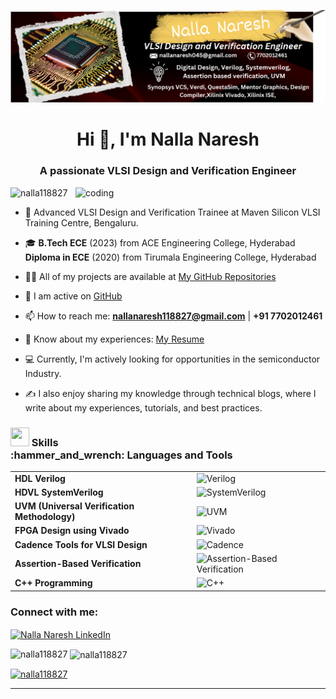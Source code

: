 ![github-header-image](https://github.com/Nalla118827/Nalla118827/blob/main/Screenshot%202024-07-31%20000154.png)


<h1 align="center">Hi 👋, I'm Nalla Naresh</h1>

<h3 align="center">A passionate VLSI Design and Verification Engineer</h3>
<img align="right" alt="coding" width="400" src="https://th.bing.com/th/id/OIP.Zh6DsQ5mkY6CDSoacW0HxAHaEK?w=1280&h=720&rs=1&pid=ImgDetMain.jpg">

<p align="left"> <img src="https://komarev.com/ghpvc/?username=nalla118827&label=Profile%20views&color=0e75b6&style=flat" alt="nalla118827" /> </p>




- 🌱 Advanced VLSI Design and Verification Trainee at Maven Silicon VLSI Training Centre, Bengaluru.

- 🎓 **B.Tech ECE** (2023) from ACE Engineering College, Hyderabad
     <br>**Diploma in ECE** (2020) from Tirumala Engineering College, Hyderabad

- 👨‍💻 All of my projects are available at [My GitHub Repositories](https://github.com/Nalla118827?tab=repositories)

- 📝 I am active on [GitHub](https://github.com/nalla118827)

- 📫 How to reach me: **nallanaresh118827@gmail.com** | **+91 7702012461**

- 📄 Know about my experiences: [My Resume](https://drive.google.com/file/d/1TpRztv18fimm5k3jW1JyagL3XJJB5Jxr/view?usp=drive_link)

- 💻 Currently, I'm actively looking for opportunities in the semiconductor Industry.

- ✍️ I also enjoy sharing my knowledge through technical blogs, where I write about my experiences, tutorials, and best practices.

<h3 align="left">
  <img src="https://img.icons8.com/external-flaticons-flat-flat-icons/64/000000/external-skills-recruitment-agency-flaticons-flat-flat-icons.png" width="30" height="30"/>
  Skills <br>
 :hammer_and_wrench: Languages and Tools 
</h3>

<table>
  <tr>
    <td><strong>HDL Verilog</strong></td>
    <td><img src="https://img.icons8.com/color/48/000000/verilog.png" alt="Verilog"></td>
  </tr>
  <tr>
    <td><strong>HDVL SystemVerilog</strong></td>
    <td><img src="https://img.icons8.com/color/48/000000/system-verilog.png" alt="SystemVerilog"></td>
  </tr>
  <tr>
    <td><strong>UVM (Universal Verification Methodology)</strong></td>
    <td><img src="https://img.icons8.com/color/48/000000/uvm.png" alt="UVM"></td>
  </tr>
  <tr>
    <td><strong>FPGA Design using Vivado</strong></td>
    <td><img src="https://img.icons8.com/color/48/000000/vivado.png" alt="Vivado"></td>
  </tr>
  <tr>
    <td><strong>Cadence Tools for VLSI Design</strong></td>
    <td><img src="https://img.icons8.com/color/48/000000/cadence.png" alt="Cadence"></td>
  </tr>
  <tr>
    <td><strong>Assertion-Based Verification</strong></td>
    <td><img src="https://img.icons8.com/color/48/000000/assertion.png" alt="Assertion-Based Verification"></td>
  </tr>
  <tr>
    <td><strong>C++ Programming</strong></td>
    <td><img src="https://img.icons8.com/color/48/000000/c-plus-plus-logo.png" alt="C++"></td>
  </tr>
</table>

<h3 align="left">Connect with me:</h3>
<p align="left">
  <a href="https://www.linkedin.com/in/nalla-naresh/" target="blank">
    <img align="center" src="https://raw.githubusercontent.com/rahuldkjain/github-profile-readme-generator/master/src/images/icons/Social/linked-in-alt.svg" alt="Nalla Naresh LinkedIn" height="30" width="40" />
  </a>
</p>




<p><img align="left" src="https://github-readme-stats.vercel.app/api/top-langs?username=nalla118827&show_icons=true&locale=en&layout=compact" alt="nalla118827" /></p>

<p>&nbsp;<img align="center" src="https://github-readme-stats.vercel.app/api?username=nalla118827&show_icons=true&locale=en" alt="nalla118827" /></p>

<p align="left"> 
  <a href="https://github.com/ryo-ma/github-profile-trophy">
    <img src="https://github-profile-trophy.vercel.app/?username=nalla118827" alt="nalla118827" />
  </a> 
</p>

---
